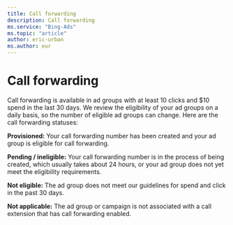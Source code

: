 ```yaml
---
title: Call forwarding
description: Call forwarding
ms.service: "Bing-Ads"
ms.topic: "article"
author: eric-urban
ms.author: eur
---
```


# Call forwarding

Call forwarding is available in ad groups with at least 10 clicks and $10 spend in the last 30 days. We review the eligibility of your ad groups on a daily basis, so the number of eligible ad groups can change. Here are the call forwarding statuses:

**Provisioned:** Your call forwarding number has been created and your ad group is eligible for call forwarding.

**Pending / ineligible:** Your call forwarding number is in the process of being created, which usually takes about 24 hours, or your ad group does not yet meet the eligibility requirements.

**Not eligible:** The ad group does not meet our guidelines for spend and click in the past 30 days.

**Not applicable:** The ad group or campaign is not associated with a call extension that has call forwarding enabled.



